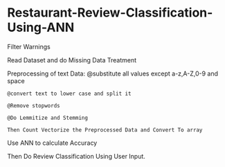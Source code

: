# Restaurant-Review-Classification-Using-ANN
Filter Warnings

Read Dataset and do Missing Data Treatment

Preprocessing of text Data:
    @substitute all values except a-z,A-Z,0-9 and space
    
    @convert text to lower case and split it
    
    @Remove stopwords
    
    @Do Lemmitize and Stemming
    
    Then Count Vectorize the Preprocessed Data and Convert To array

Use ANN to calculate Accuracy

Then Do Review Classification Using User Input.

